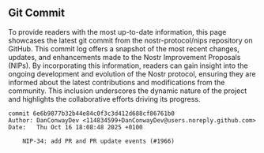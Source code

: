 ## Git Commit
To provide readers with the most up-to-date information, this page showcases the latest git commit from the nostr-protocol/nips repository on GitHub. This commit log offers a snapshot of the most recent changes, updates, and enhancements made to the Nostr Improvement Proposals (NIPs). By incorporating this information, readers can gain insight into the ongoing development and evolution of the Nostr protocol, ensuring they are informed about the latest contributions and modifications from the community. This inclusion underscores the dynamic nature of the project and highlights the collaborative efforts driving its progress.

```shell
commit 6e6b9877b32b44e84c0f3c3d412d688cf86761b0
Author: DanConwayDev <114834599+DanConwayDev@users.noreply.github.com>
Date:   Thu Oct 16 18:08:48 2025 +0100

    NIP-34: add PR and PR update events (#1966)
```
